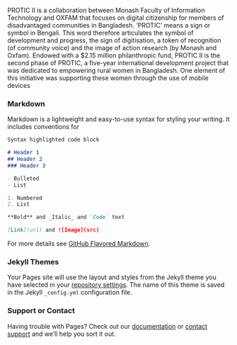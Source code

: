 PROTIC II is a collaboration between Monash Faculty of Information Technology and OXFAM that focuses on digital citizenship for members of disadvantaged communities in Bangladesh.
‘PROTIC’ means a sign or symbol in Bengali. This word therefore articulates the symbol of development and progress, the sign of digitisation, a token of recognition (of community voice) and the image of action research (by Monash and Oxfam).
Endowed with a $2.15 million philanthropic fund, PROTIC II is the second phase of PROTIC, a five-year international development project that was dedicated to empowering rural women in Bangladesh. One element of this initiative was supporting these women through the use of mobile devices 

### Markdown

Markdown is a lightweight and easy-to-use syntax for styling your writing. It includes conventions for

```markdown
Syntax highlighted code block

# Header 1
## Header 2
### Header 3

- Bulleted
- List

1. Numbered
2. List

**Bold** and _Italic_ and `Code` text

[Link](url) and ![Image](src)
```

For more details see [GitHub Flavored Markdown](https://guides.github.com/features/mastering-markdown/).

### Jekyll Themes

Your Pages site will use the layout and styles from the Jekyll theme you have selected in your [repository settings](https://github.com/Protic-Monash/PROTIC/settings). The name of this theme is saved in the Jekyll `_config.yml` configuration file.

### Support or Contact

Having trouble with Pages? Check out our [documentation](https://docs.github.com/categories/github-pages-basics/) or [contact support](https://github.com/contact) and we’ll help you sort it out.

